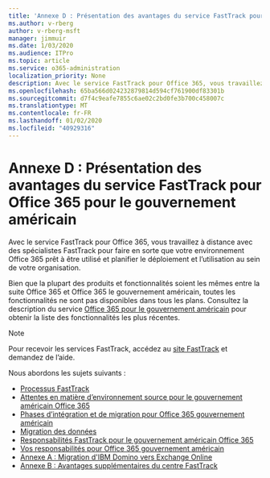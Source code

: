 ```yaml
---
title: 'Annexe D : Présentation des avantages du service FastTrack pour Office 365 pour le gouvernement américain'
ms.author: v-rberg
author: v-rberg-msft
manager: jimmuir
ms.date: 1/03/2020
ms.audience: ITPro
ms.topic: article
ms.service: o365-administration
localization_priority: None
description: Avec le service FastTrack pour Office 365, vous travaillez à distance avec des spécialistes FastTrack pour faire en sorte que votre environnement Office 365 prêt à être utilisé et planifier le déploiement et l’utilisation au sein de votre organisation.
ms.openlocfilehash: 65ba566d024232879814d594cf761900df83301b
ms.sourcegitcommit: d7f4c9eafe7855c6ae02c2bd0fe3b700c458007c
ms.translationtype: MT
ms.contentlocale: fr-FR
ms.lasthandoff: 01/02/2020
ms.locfileid: "40929316"
---
```

# <a name="appendix-d---fasttrack-center-benefit-overview-for-office-365-us-government"></a>Annexe D : Présentation des avantages du service FastTrack pour Office 365 pour le gouvernement américain

Avec le service FastTrack pour Office 365, vous travaillez à distance avec des spécialistes FastTrack pour faire en sorte que votre environnement Office 365 prêt à être utilisé et planifier le déploiement et l’utilisation au sein de votre organisation. 
  
Bien que la plupart des produits et fonctionnalités soient les mêmes entre la suite Office 365 et Office 365 le gouvernement américain, toutes les fonctionnalités ne sont pas disponibles dans tous les plans. Consultez la description du service [Office 365 pour le gouvernement américain](https://aka.ms/aboutgovcloud) pour obtenir la liste des fonctionnalités les plus récentes.

> [!NOTE]
> Pour recevoir les services FastTrack, accédez au [site FastTrack](https://go.microsoft.com/fwlink/?linkid=780698) et demandez de l’aide.  

Nous abordons les sujets suivants :
- [Processus FastTrack](O365-fasttrack-process.md) 
- [Attentes en matière d’environnement source pour le gouvernement américain Office 365](US-Gov-appendix-source-environment-expectations.md)   
- [Phases d’intégration et de migration pour Office 365 gouvernement américain](US-Gov-appendix-onboarding-and-migration.md)
- [Migration des données](O365-data-migration.md)    
- [Responsabilités FastTrack pour le gouvernement américain Office 365](US-Gov-appendix-fasttrack-responsibilities.md)   
- [Vos responsabilités pour Office 365 gouvernement américain](US-Gov-appendix-your-responsibilities.md) 
- [Annexe A : Migration d'IBM Domino vers Exchange Online](O365-from-ibm-domino-to-exchange-online.md)   
- [Annexe B : Avantages supplémentaires du centre FastTrack](O365-fasttrack-additional-benefits.md)



